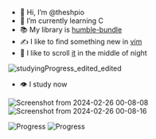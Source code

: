 - 👋 Hi, I’m @theshpio
- 🌱 I’m currently learning C
- :books: My library is [humble-bundle](https://www.humblebundle.com/books)
- :writing_hand: I like to find something new in [vim](https://vimhelp.org/index.txt.html)
- 🍼 I like to scroll [it](https://git-scm.com/book/en/v2) in the middle of night 


<!---
theshpio/theshpio is a ✨ special ✨ repository because its `README.md` (this file) appears on your GitHub profile.
You can click the Preview link to take a look at your changes.
--->
![studyingProgress_edited_edited](https://github.com/theshpio/theshpio/assets/161257754/03dff11c-3bda-4b8c-93a9-cf68db82226f)  

- :eye: I study now

![Screenshot from 2024-02-26 00-08-08](https://github.com/theshpio/theshpio/assets/161257754/e131457a-8690-4bec-8586-69a82d7fc38c)  ![Screenshot from 2024-02-26 00-08-16](https://github.com/theshpio/theshpio/assets/161257754/120282ca-0330-4e5f-955d-9b7bf304b01c)

![Progress](https://progress-bar.dev/17/) ![Progress](https://progress-bar.dev/11/)



